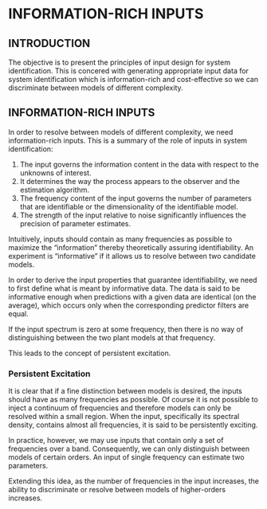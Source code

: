 # INFORMATION-RICH INPUTS
## INTRODUCTION

The objective is to present the principles of input design for system identification.
This is concered with generating appropriate input data for system identification which
is information-rich and cost-effective so we can discriminate between models of different
complexity.

## INFORMATION-RICH INPUTS

In order to resolve between models of different complexity, we need information-rich inputs.
This is a summary of the role of inputs in system identification:

1. The input governs the information content in the data with respect to the unknowns of interest.
2. It determines the way the process appears to the observer and the estimation algorithm.
3. The frequency content of the input governs the number of parameters that are identifiable or the
dimensionality of the identifiable model.
4. The strength of the input relative to noise significantly influences the precision of parameter
estimates.

Intuitively, inputs should contain as many frequencies as possible to maximize the “information”
thereby theoretically assuring identifiability. An experiment is “informative” if it allows us to resolve
between two candidate models.

In order to derive the input properties that guarantee identifiability, we need to first define what is
meant by informative data. The data is said to be informative enough when predictions with a given
data are identical (on the average), which occurs only when the corresponding predictor filters are
equal.

If the input spectrum is zero at some frequency, then there is no way of distinguishing between
the two plant models at that frequency.

This leads to the concept of persistent excitation.

### Persistent Excitation

It is clear that if a fine distinction between models is desired, the inputs should have as many frequencies
as possible. Of course it is not possible to inject a continuum of frequencies and therefore
models can only be resolved within a small region.
When the input, specifically its spectral density, contains almost all frequencies, it is said to be
persistently exciting.

In practice, however, we may use inputs that contain only a set of frequencies over a band. Consequently,
we can only distinguish between models of certain orders. An input of single frequency can estimate two parameters.

Extending this idea, as the number of frequencies in the input increases, the ability to discriminate or
resolve between models of higher-orders increases.


